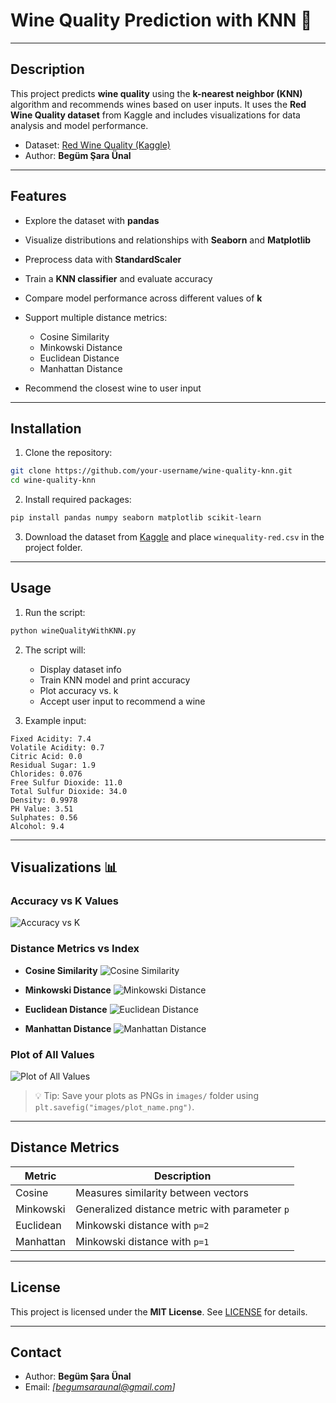 # Wine Quality Prediction with KNN 🍷

---

## Description

This project predicts **wine quality** using the **k-nearest neighbor (KNN)** algorithm and recommends wines based on user inputs.
It uses the **Red Wine Quality dataset** from Kaggle and includes visualizations for data analysis and model performance.

* Dataset: [Red Wine Quality (Kaggle)](https://www.kaggle.com/datasets/uciml/red-wine-quality-cortez-et-al-2009?resource=download)
* Author: **Begüm Şara Ünal**

---

## Features

* Explore the dataset with **pandas**
* Visualize distributions and relationships with **Seaborn** and **Matplotlib**
* Preprocess data with **StandardScaler**
* Train a **KNN classifier** and evaluate accuracy
* Compare model performance across different values of **k**
* Support multiple distance metrics:

  * Cosine Similarity
  * Minkowski Distance
  * Euclidean Distance
  * Manhattan Distance
* Recommend the closest wine to user input

---

## Installation

1. Clone the repository:

```bash
git clone https://github.com/your-username/wine-quality-knn.git
cd wine-quality-knn
```

2. Install required packages:

```bash
pip install pandas numpy seaborn matplotlib scikit-learn
```

3. Download the dataset from [Kaggle](https://www.kaggle.com/datasets/uciml/red-wine-quality-cortez-et-al-2009?resource=download) and place `winequality-red.csv` in the project folder.

---

## Usage

1. Run the script:

```bash
python wineQualityWithKNN.py
```

2. The script will:

   * Display dataset info
   * Train KNN model and print accuracy
   * Plot accuracy vs. k
   * Accept user input to recommend a wine

3. Example input:

```
Fixed Acidity: 7.4
Volatile Acidity: 0.7
Citric Acid: 0.0
Residual Sugar: 1.9
Chlorides: 0.076
Free Sulfur Dioxide: 11.0
Total Sulfur Dioxide: 34.0
Density: 0.9978
PH Value: 3.51
Sulphates: 0.56
Alcohol: 9.4
```

---

## Visualizations 📊

### Accuracy vs K Values

![Accuracy vs K](images/AccuracyChangesWithDifferentkValues.png)

### Distance Metrics vs Index

* **Cosine Similarity**
  ![Cosine Similarity](images/CosineSimilarityvs.IndexforDifferentKValues.png)

* **Minkowski Distance**
  ![Minkowski Distance](images/MinkowskiDistancevs.IndexforDifferentKValues.png)

* **Euclidean Distance**
  ![Euclidean Distance](images/EuclideanDistancevs.IndexforDifferentKValues.png)

* **Manhattan Distance**
  ![Manhattan Distance](images/ManhattanDistancevs.IndexforDifferentKValues.png)

### Plot of All Values

![Plot of All Values](images/plotOfAllValues.png)

> 💡 Tip: Save your plots as PNGs in `images/` folder using `plt.savefig("images/plot_name.png")`.

---

## Distance Metrics

| Metric    | Description                                    |
| --------- | ---------------------------------------------- |
| Cosine    | Measures similarity between vectors            |
| Minkowski | Generalized distance metric with parameter `p` |
| Euclidean | Minkowski distance with `p=2`                  |
| Manhattan | Minkowski distance with `p=1`                  |

---

## License

This project is licensed under the **MIT License**. See [LICENSE](LICENSE) for details.

---

## Contact

* Author: **Begüm Şara Ünal**
* Email: *\[[begumsaraunal@gmail.com](mailto:[begumsaraunal@gmail.com)]*
